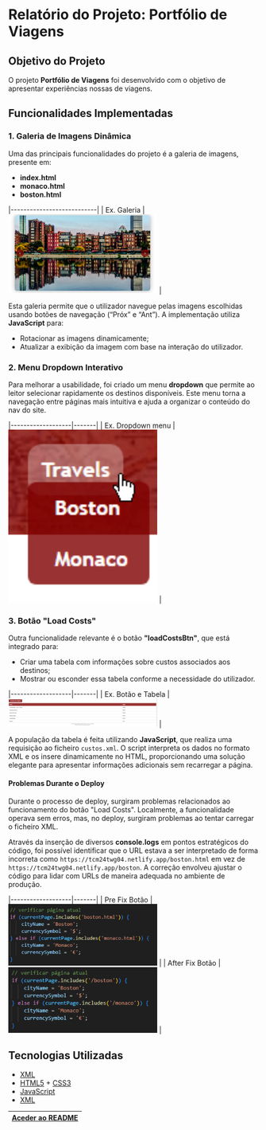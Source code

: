 # Relatório do Projeto: Portfólio de Viagens

## Objetivo do Projeto

O projeto **Portfólio de Viagens** foi desenvolvido com o objetivo de apresentar experiências nossas de viagens.

## Funcionalidades Implementadas

### 1. Galeria de Imagens Dinâmica
Uma das principais funcionalidades do projeto é a galeria de imagens, presente em:
- **index.html**
- **monaco.html**
- **boston.html**

|---------------------------|
| Ex. Galeria   | <img src="docs-img/galeria.png" alt="Galeria" width="300" /> |

Esta galeria permite que o utilizador navegue pelas imagens escolhidas usando botões de navegação (“Próx” e “Ant”). A implementação utiliza **JavaScript** para:
- Rotacionar as imagens dinamicamente;
- Atualizar a exibição da imagem com base na interação do utilizador.

### 2. Menu Dropdown Interativo
Para melhorar a usabilidade, foi criado um menu **dropdown** que permite ao leitor selecionar rapidamente os destinos disponíveis. Este menu torna a navegação entre páginas mais intuitiva e ajuda a organizar o conteúdo do nav do site.

|-------------------|-------|
| Ex. Dropdown menu   | <img src="docs-img/dropdown.png" alt="Dropdown menu" width="300" /> |

### 3. Botão "Load Costs"
Outra funcionalidade relevante é o botão **"loadCostsBtn"**, que está integrado para:
- Criar uma tabela com informações sobre custos associados aos destinos;
- Mostrar ou esconder essa tabela conforme a necessidade do utilizador.

|-------------------|-------|
| Ex. Botão e Tabela   | <img src="docs-img/table.png" alt="Botão e Tabela" width="300" /> |

A população da tabela é feita utilizando **JavaScript**, que realiza uma requisição ao ficheiro `custos.xml`. O script interpreta os dados no formato XML e os insere dinamicamente no HTML, proporcionando uma solução elegante para apresentar informações adicionais sem recarregar a página.

#### Problemas Durante o Deploy
Durante o processo de deploy, surgiram problemas relacionados ao funcionamento do botão "Load Costs". Localmente, a funcionalidade operava sem erros, mas, no deploy, surgiram problemas ao tentar carregar o ficheiro XML. 

Através da inserção de diversos **console.logs** em pontos estratégicos do código, foi possível identificar que o URL estava a ser interpretado de forma incorreta como `https://tcm24twg04.netlify.app/boston.html` em vez de `https://tcm24twg04.netlify.app/boston`. A correção envolveu ajustar o código para lidar com URLs de maneira adequada no ambiente de produção.

|-------------------|-------|
| Pre Fix Botão   | <img src="docs-img/deploy-prefix.png" alt="Pre Fix Botão" width="300" /> |
| After Fix Botão   | <img src="docs-img/deploy-aftfix.png" alt="After Fix Botão" width="300" /> |

## Tecnologias Utilizadas

- [XML](https://www.w3schools.com/xml/)
- [HTML5](https://www.w3schools.com/html/html5_intro.asp) + [CSS3](https://www.w3schools.com/css/css_intro.asp)
- [JavaScript](https://www.w3schools.com/js/)
- [XML](https://www.w3schools.com/xml/)

| [Aceder ao README](../README.md) |
|:----------------------------------:|

